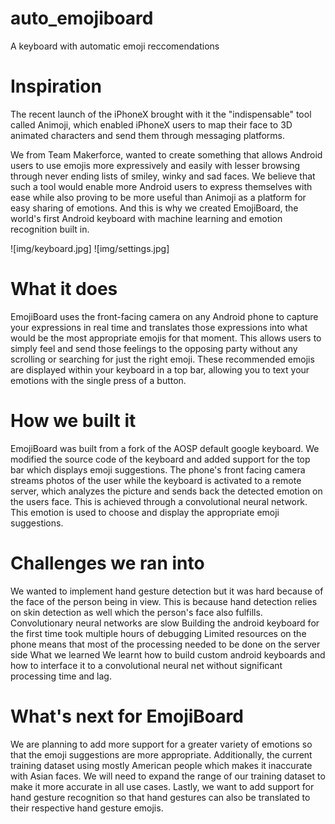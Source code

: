 # auto_emojiboard
A keyboard with automatic emoji reccomendations

# Inspiration
The recent launch of the iPhoneX brought with it the "indispensable" tool called Animoji, which enabled iPhoneX users to map their face to 3D animated characters and send them through messaging platforms.

We from Team Makerforce, wanted to create something that allows Android users to use emojis more expressively and easily with lesser browsing through never ending lists of smiley, winky and sad faces. We believe that such a tool would enable more Android users to express themselves with ease while also proving to be more useful than Animoji as a platform for easy sharing of emotions. And this is why we created EmojiBoard, the world's first Android keyboard with machine learning and emotion recognition built in.

![img/keyboard.jpg]
![img/settings.jpg]

# What it does
EmojiBoard uses the front-facing camera on any Android phone to capture your expressions in real time and translates those expressions into what would be the most appropriate emojis for that moment. This allows users to simply feel and send those feelings to the opposing party without any scrolling or searching for just the right emoji. These recommended emojis are displayed within your keyboard in a top bar, allowing you to text your emotions with the single press of a button.

# How we built it
EmojiBoard was built from a fork of the AOSP default google keyboard. We modified the source code of the keyboard and added support for the top bar which displays emoji suggestions. The phone's front facing camera streams photos of the user while the keyboard is activated to a remote server, which analyzes the picture and sends back the detected emotion on the users face. This is achieved through a convolutional neural network. This emotion is used to choose and display the appropriate emoji suggestions.

# Challenges we ran into
We wanted to implement hand gesture detection but it was hard because of the face of the person being in view. This is because hand detection relies on skin detection as well which the person's face also fulfills.
Convolutionary neural networks are slow
Building the android keyboard for the first time took multiple hours of debugging
Limited resources on the phone means that most of the processing needed to be done on the server side
What we learned
We learnt how to build custom android keyboards and how to interface it to a convolutional neural net without significant processing time and lag.

# What's next for EmojiBoard
We are planning to add more support for a greater variety of emotions so that the emoji suggestions are more appropriate. Additionally, the current training dataset using mostly American people which makes it inaccurate with Asian faces. We will need to expand the range of our training dataset to make it more accurate in all use cases. Lastly, we want to add support for hand gesture recognition so that hand gestures can also be translated to their respective hand gesture emojis.
